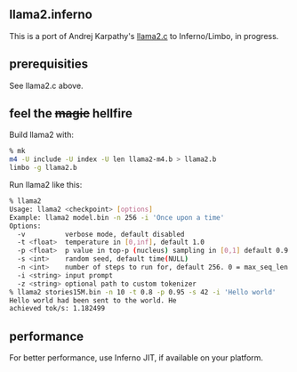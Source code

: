 ## llama2.inferno

This is a port of Andrej Karpathy's [llama2.c](https://github.com/karpathy/llama2.c)
to Inferno/Limbo, in progress.

## prerequisities

See llama2.c above.

## feel the ~~magic~~ hellfire

Build llama2 with:

```bash
% mk
m4 -U include -U index -U len llama2-m4.b > llama2.b
limbo -g llama2.b
```

Run llama2 like this:

```bash
% llama2
Usage: llama2 <checkpoint> [options]
Example: llama2 model.bin -n 256 -i 'Once upon a time'
Options: 
  -v          verbose mode, default disabled
  -t <float>  temperature in [0,inf], default 1.0
  -p <float>  p value in top-p (nucleus) sampling in [0,1] default 0.9
  -s <int>    random seed, default time(NULL)
  -n <int>    number of steps to run for, default 256. 0 = max_seq_len
  -i <string> input prompt
  -z <string> optional path to custom tokenizer
% llama2 stories15M.bin -n 10 -t 0.8 -p 0.95 -s 42 -i 'Hello world'
Hello world had been sent to the world. He
achieved tok/s: 1.182499
```

## performance

For better performance, use Inferno JIT, if available on your platform.
